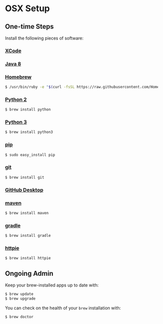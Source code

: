 # OSX Setup

## One-time Steps

Install the following pieces of software: 

### [XCode](http://developer.apple.com/xcode/)

### [Java 8](https://java.com/en/download/)

### [Homebrew](http://brew.sh)

```bash
$ /usr/bin/ruby -e "$(curl -fsSL https://raw.githubusercontent.com/Homebrew/install/master/install)"
```

### [Python 2](https://www.python.org)
```bash
$ brew install python
```

### [Python 3](https://www.python.org)
```bash
$ brew install python3
```

### [pip](https://en.wikipedia.org/wiki/Pip_(package_manager))
```bash
$ sudo easy_install pip
```

### [git](https://git-scm.com)
```bash
$ brew install git
```

### [GitHub Desktop](https://desktop.github.com)

### [maven](http://maven.apache.org)
```bash
$ brew install maven
```

### [gradle](http://maven.apache.org)
```bash
$ brew install gradle
```

### [httpie](https://github.com/jkbrzt/httpie)
```bash
$ brew install httpie
```


## Ongoing Admin

Keep your brew-installed apps up to date with: 

```bash
$ brew update
$ brew upgrade
```

You can check on the health of your `brew` installation with:
```bash
$ brew doctor
```